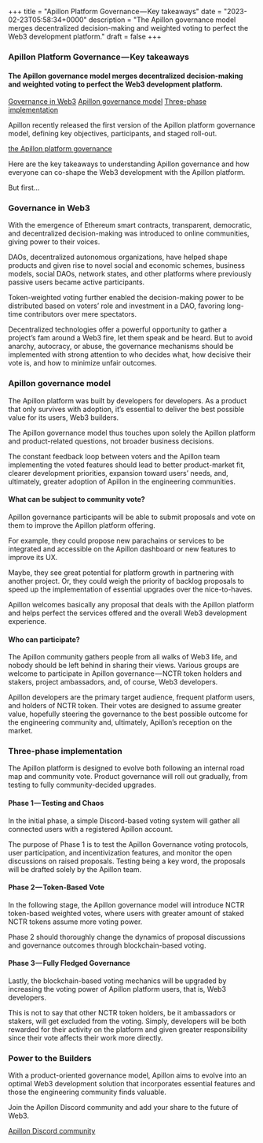+++
title = "Apillon Platform Governance — Key takeaways"
date = "2023-02-23T05:58:34+0000"
description = "The Apillon governance model merges decentralized decision-making and weighted voting to perfect the Web3 development platform."
draft = false
+++

### Apillon Platform Governance — Key takeaways


#### The Apillon governance model merges decentralized decision-making and weighted voting to perfect the Web3 development platform.

[Governance in Web3](#de81)
[Apillon governance model](#93dc)
[Three-phase implementation](#351c)

Apillon recently released the first version of the Apillon platform governance model, defining key objectives, participants, and staged roll-out.

[the Apillon platform governance](https://wiki.apillon.io/about/8-nctr-token.html#governance)

Here are the key takeaways to understanding Apillon governance and how everyone can co-shape the Web3 development with the Apillon platform.


But first…


### Governance in Web3


With the emergence of Ethereum smart contracts, transparent, democratic, and decentralized decision-making was introduced to online communities, giving power to their voices.


DAOs, decentralized autonomous organizations, have helped shape products and given rise to novel social and economic schemes, business models, social DAOs, network states, and other platforms where previously passive users became active participants.


Token-weighted voting further enabled the decision-making power to be distributed based on voters’ role and investment in a DAO, favoring long-time contributors over mere spectators.


Decentralized technologies offer a powerful opportunity to gather a project’s fam around a Web3 fire, let them speak and be heard. But to avoid anarchy, autocracy, or abuse, the governance mechanisms should be implemented with strong attention to who decides what, how decisive their vote is, and how to minimize unfair outcomes.


### Apillon governance model


The Apillon platform was built by developers for developers. As a product that only survives with adoption, it’s essential to deliver the best possible value for its users, Web3 builders.


The Apillon governance model thus touches upon solely the Apillon platform and product-related questions, not broader business decisions.


The constant feedback loop between voters and the Apillon team implementing the voted features should lead to better product-market fit, clearer development priorities, expansion toward users’ needs, and, ultimately, greater adoption of Apillon in the engineering communities.


#### What can be subject to community vote?


Apillon governance participants will be able to submit proposals and vote on them to improve the Apillon platform offering.


For example, they could propose new parachains or services to be integrated and accessible on the Apillon dashboard or new features to improve its UX.


Maybe, they see great potential for platform growth in partnering with another project. Or, they could weigh the priority of backlog proposals to speed up the implementation of essential upgrades over the nice-to-haves.


Apillon welcomes basically any proposal that deals with the Apillon platform and helps perfect the services offered and the overall Web3 development experience.


#### Who can participate?


The Apillon community gathers people from all walks of Web3 life, and nobody should be left behind in sharing their views. Various groups are welcome to participate in Apillon governance — NCTR token holders and stakers, project ambassadors, and, of course, Web3 developers.


Apillon developers are the primary target audience, frequent platform users, and holders of NCTR token. Their votes are designed to assume greater value, hopefully steering the governance to the best possible outcome for the engineering community and, ultimately, Apillon’s reception on the market.


### Three-phase implementation


The Apillon platform is designed to evolve both following an internal road map and community vote. Product governance will roll out gradually, from testing to fully community-decided upgrades.


#### Phase 1 — Testing and Chaos


In the initial phase, a simple Discord-based voting system will gather all connected users with a registered Apillon account.


The purpose of Phase 1 is to test the Apillon Governance voting protocols, user participation, and incentivization features, and monitor the open discussions on raised proposals. Testing being a key word, the proposals will be drafted solely by the Apillon team.


#### Phase 2 — Token-Based Vote


In the following stage, the Apillon governance model will introduce NCTR token-based weighted votes, where users with greater amount of staked NCTR tokens assume more voting power.


Phase 2 should thoroughly change the dynamics of proposal discussions and governance outcomes through blockchain-based voting.


#### Phase 3 — Fully Fledged Governance


Lastly, the blockchain-based voting mechanics will be upgraded by increasing the voting power of Apillon platform users, that is, Web3 developers.


This is not to say that other NCTR token holders, be it ambassadors or stakers, will get excluded from the voting. Simply, developers will be both rewarded for their activity on the platform and given greater responsibility since their vote affects their work more directly.


### Power to the Builders


With a product-oriented governance model, Apillon aims to evolve into an optimal Web3 development solution that incorporates essential features and those the engineering community finds valuable.


Join the Apillon Discord community and add your share to the future of Web3.

[Apillon Discord community](https://discord.gg/yX3gTw36C4)
